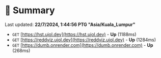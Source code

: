 # 📖 Summary
Last updated: **22/7/2024, 1:44:56 PTG "Asia/Kuala_Lumpur"**

- `GET` [https://hst.ujol.dev](https://hst.ujol.dev) - **Up** (1188ms)
- `GET` [https://reddviz.ujol.dev](https://reddviz.ujol.dev) - **Up** (1284ms)
- `GET` [https://dumb.onrender.com](https://dumb.onrender.com) - **Up** (268ms)
